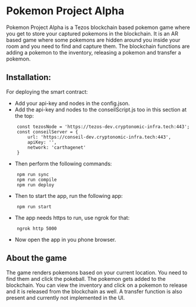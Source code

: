 # Pokemon Project Alpha

Pokemon Project Alpha is a Tezos blockchain based pokemon game where you get to store your captured pokemons in the blockchain. It is an AR based game where some pokemons are hidden around you inside your room and you need to find and capture them. The blockchain functions are adding a pokemon to the inventory, releasing a pokemon and transfer a pokemon.

## Installation:

For deploying the smart contract:
- Add your api-key and nodes in the config.json.
- Add the api-key and nodes to the conseilScript.js too in this section at the top:
```
    const tezosNode = 'https://tezos-dev.cryptonomic-infra.tech:443';
    const conseilServer = {
        url: 'https://conseil-dev.cryptonomic-infra.tech:443',
        apiKey: '',
        network: 'carthagenet'
    }
```

- Then perform the following commands:
```
    npm run sync
    npm run compile
    npm run deploy
```

- Then to start the app, run the following app:
```
    npm run start
```
- The app needs https to run, use ngrok for that:
```
    ngrok http 5000
```
- Now open the app in you phone browser.

## About the game

The game renders pokemons based on your current location. You need to find them and click the pokeball. The pokemon gets added to the blockchain. You can view the inventory and click on a pokemon to release and it is released from the blockchain as well. A transfer function is also present and currently not implemented in the UI.












 